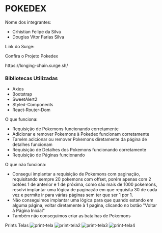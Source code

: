 # POKEDEX

Nome dos integrantes: 
- Crhistian Felipe da Silva
- Douglas Vitor Farias Silva

Link do Surge:
<p>Confira o Projeto Pokedex</p> https://longing-chain.surge.sh/


### Bibliotecas Utilizadas
- Axios
- Bootstrap
- SweetAlert2
- Styled-Components
- React-Router-Dom

O que funciona:
- Requisição de Pokemons funcionando corretamente
- Adicionar e remover Pokemons à Pokedex funcionam corretamente
- Tamém adicionar ou remover Pokemons diretamente da página de detalhes funcionam
- Requisição de Detalhes dos Pokemons funcionando corretamente
- Requisição de Páginas funcionando

O que não funciona: 
- Consegui implantar a requisição de Pokemons com paginação, requisitando sempre 20 pokemons com offset, porém apenas com 2 botões 1 de anterior e 1 de próxima, como são   mais de 1000 pokemons, resolvi implantar uma lógica de paginação em que requisita 30 de cada vez e permite ir para várias páginas sem ter que ser 1 por 1.
- Não conseguimos implantar uma lógica para que quando estando em alguma página, voltar diretamente à 1 pagina, clicando no botão "Voltar à Página Inicial"
- Também não conseguimos criar as batalhas de Pokemons

Prints Telas 
![print-tela](https://user-images.githubusercontent.com/89948060/164949219-c7122b11-387b-4917-a406-6cb7e5d529ea.jpg)
![print-tela2](https://user-images.githubusercontent.com/89948060/164949220-96b585d8-e51f-489d-961a-461e520502fc.jpg)
![print-tela3](https://user-images.githubusercontent.com/89948060/164949221-0a53d9c3-9949-4872-8203-e66b98010be2.jpg)
![print-tela4](https://user-images.githubusercontent.com/89948060/164949222-6eb7ccee-9a85-472a-b79a-b63ddd9f2016.jpg)
